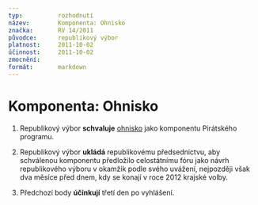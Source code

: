 ```yaml
---
typ:          rozhodnutí
název:        Komponenta: Ohnisko
značka:       RV 14/2011
původce:      republikový výbor
platnost:     2011-10-02
účinnost:     2011-10-02
zmocnění:     
formát:       markdown
---
```

# **Komponenta: Ohnisko**

1. Republikový výbor **schvaluje** [ohnisko](http://www.pirati.cz/program/ohnisko) jako komponentu Pirátského programu.

2. Republikový výbor **ukládá** republikovému předsednictvu, aby schválenou komponentu předložilo celostátnímu fóru jako návrh republikového výboru v okamžik podle svého uvážení, nejpozději však dva měsíce před dnem, kdy se konají v roce 2012 krajské volby.

3. Předchozí body **účinkují** třetí den po vyhlášení.

